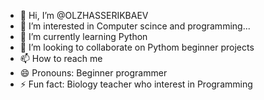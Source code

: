 - 👋 Hi, I’m @OLZHASSERIKBAEV
- 👀 I’m interested in Computer scince and programming...
- 🌱 I’m currently learning Python
- 💞️ I’m looking to collaborate on Pythom beginner projects
- 📫 How to reach me 
- 😄 Pronouns: Beginner programmer
- ⚡ Fun fact: Biology teacher who interest in Programming

<!---
OLZHASSERIKBAEV/OLZHASSERIKBAEV is a ✨ special ✨ repository because its `README.md` (this file) appears on your GitHub profile.
You can click the Preview link to take a look at your changes.
--->
